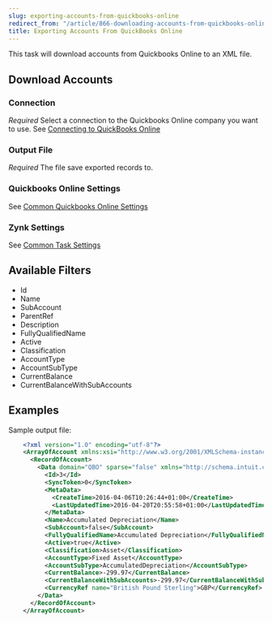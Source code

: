 ```yaml
---
slug: exporting-accounts-from-quickbooks-online
redirect_from: "/article/866-downloading-accounts-from-quickbooks-online"
title: Exporting Accounts From QuickBooks Online
---
```



This task will download accounts from Quickbooks Online to an XML file.


## Download Accounts

### Connection
_Required_
Select a connection to the Quickbooks Online company you want to use. See [Connecting to QuickBooks Online](connecting-to-quickbooks-online)

### Output File
_Required_
The file save exported records to.

### Quickbooks Online Settings
See [Common Quickbooks Online Settings](common-quickbooks-online-settings)

### Zynk Settings
See [Common Task Settings](common-task-settings)

## Available Filters
- Id
- Name
- SubAccount
- ParentRef
- Description
- FullyQualifiedName
- Active
- Classification
- AccountType
- AccountSubType
- CurrentBalance
- CurrentBalanceWithSubAccounts

## Examples


Sample output file:


```xml
    <?xml version="1.0" encoding="utf-8"?>
    <ArrayOfAccount xmlns:xsi="http://www.w3.org/2001/XMLSchema-instance" xmlns:xsd="http://www.w3.org/2001/XMLSchema">
      <RecordOfAccount>
        <Data domain="QBO" sparse="false" xmlns="http://schema.intuit.com/finance/v3">
          <Id>3</Id>
          <SyncToken>0</SyncToken>
          <MetaData>
            <CreateTime>2016-04-06T10:26:44+01:00</CreateTime>
            <LastUpdatedTime>2016-04-20T20:55:58+01:00</LastUpdatedTime>
          </MetaData>
          <Name>Accumulated Depreciation</Name>
          <SubAccount>false</SubAccount>
          <FullyQualifiedName>Accumulated Depreciation</FullyQualifiedName>
          <Active>true</Active>
          <Classification>Asset</Classification>
          <AccountType>Fixed Asset</AccountType>
          <AccountSubType>AccumulatedDepreciation</AccountSubType>
          <CurrentBalance>-299.97</CurrentBalance>
          <CurrentBalanceWithSubAccounts>-299.97</CurrentBalanceWithSubAccounts>
          <CurrencyRef name="British Pound Sterling">GBP</CurrencyRef>
        </Data>
      </RecordOfAccount>
    </ArrayOfAccount>

```